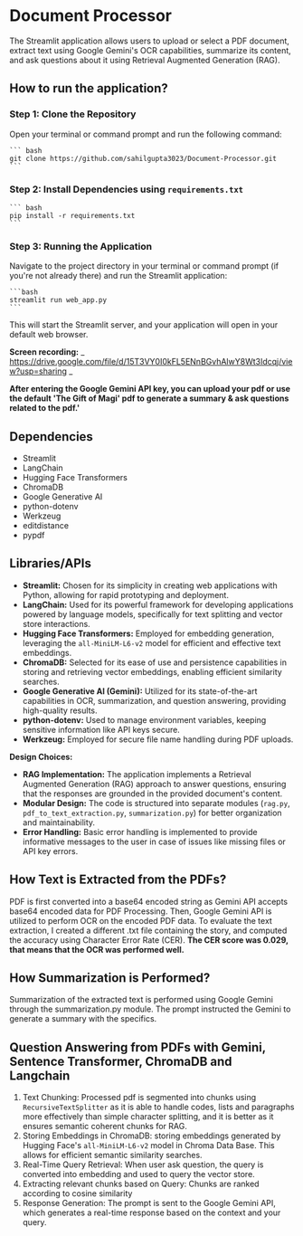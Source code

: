 # Document Processor 

The Streamlit application allows users to upload or select a PDF document, extract text using Google Gemini's OCR capabilities, summarize its content, and ask questions about it using Retrieval Augmented Generation (RAG). 

## How to run the application?

### Step 1: Clone the Repository 
Open your terminal or command prompt and run the following command:

    ``` bash
    git clone https://github.com/sahilgupta3023/Document-Processor.git
    ```
### Step 2: Install Dependencies using `requirements.txt`
    ``` bash
    pip install -r requirements.txt
    ```
### Step 3: Running the Application 
Navigate to the project directory in your terminal or command prompt (if you're not already there) and run the Streamlit application: 

    ```bash
    streamlit run web_app.py
    ```
This will start the Streamlit server, and your application will open in your default web browser.

**Screen recording:** _ https://drive.google.com/file/d/15T3VY0I0kFL5ENnBGvhAlwY8Wt3Idcqj/view?usp=sharing _

**After entering the Google Gemini API key, you can upload your pdf or use the default 'The Gift of Magi' pdf to generate a summary & ask questions related to the pdf.'**
## Dependencies

-   Streamlit
-   LangChain
-   Hugging Face Transformers
-   ChromaDB
-   Google Generative AI
-   python-dotenv
-   Werkzeug
-   editdistance
-   pypdf

## Libraries/APIs 

-   **Streamlit:** Chosen for its simplicity in creating web applications with Python, allowing for rapid prototyping and deployment.
-   **LangChain:** Used for its powerful framework for developing applications powered by language models, specifically for text splitting and vector store interactions.
-   **Hugging Face Transformers:** Employed for embedding generation, leveraging the `all-MiniLM-L6-v2` model for efficient and effective text embeddings.
-   **ChromaDB:** Selected for its ease of use and persistence capabilities in storing and retrieving vector embeddings, enabling efficient similarity searches.
-   **Google Generative AI (Gemini):** Utilized for its state-of-the-art capabilities in OCR, summarization, and question answering, providing high-quality results.
-   **python-dotenv:** Used to manage environment variables, keeping sensitive information like API keys secure.
-   **Werkzeug:** Employed for secure file name handling during PDF uploads.

**Design Choices:**

-   **RAG Implementation:** The application implements a Retrieval Augmented Generation (RAG) approach to answer questions, ensuring that the responses are grounded in the provided document's content.
-   **Modular Design:** The code is structured into separate modules (`rag.py`, `pdf_to_text_extraction.py`, `summarization.py`) for better organization and maintainability.
-   **Error Handling:** Basic error handling is implemented to provide informative messages to the user in case of issues like missing files or API key errors.

## How Text is Extracted from the PDFs?
PDF is first converted into a base64 encoded string as Gemini API accepts base64 encoded data for PDF Processing. Then, Google Gemini API is utilized to perform OCR on the encoded PDF data.
To evaluate the text extraction, I created a different .txt file containing the story, and computed the accuracy using Character Error Rate (CER). 
**The CER score was 0.029, that means that the OCR was performed well.**

## How Summarization is Performed?
Summarization of the extracted text is performed using Google Gemini through the summarization.py module. The prompt instructed the Gemini to generate a summary with the specifics.

## Question Answering from PDFs with Gemini, Sentence Transformer, ChromaDB and Langchain

1. Text Chunking: Processed pdf is segmented into chunks using `RecursiveTextSplitter` as it is able to handle codes, lists and paragraphs more effectively than simple character splitting, and it is better as it ensures semantic coherent chunks for RAG.
2. Storing Embeddings in ChromaDB: storing embeddings generated by Hugging Face's `all-MiniLM-L6-v2` model in Chroma Data Base. This allows for efficient semantic similarity searches.
3. Real-Time Query Retrieval: When user ask question, the query is converted into embedding and used to query the vector store.
4. Extracting relevant chunks based on Query: Chunks are ranked according to cosine similarity
5. Response Generation: The prompt is sent to the Google Gemini API, which generates a real-time response based on the context and your query.







